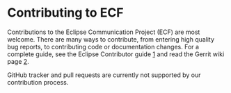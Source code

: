 Contributing to ECF
===================

Contributions to the Eclipse Communication Project (ECF) are most welcome. 
There are many ways to contribute, from entering high quality bug reports, 
to contributing code or documentation changes. For a complete guide, see 
the Eclipse Contributor guide [1] and read the Gerrit wiki page [2].

GitHub tracker and pull requests are currently not supported by our
contribution process.

[1]: http://eclipse.org/contribute/
[2]: http://wiki.eclipse.org/Gerrit
